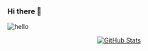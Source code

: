 ### Hi there 👋
![hello](https://views.whatilearened.today/views/github/MilesPoupart/deplives.svg)

<p align="center">
    <a href="https://github.com/MilesPoupart">
      <img alt="GitHub Stats" src="https://github-readme-stats.vercel.app/api?username=MilesPoupart&include_all_commits=true&count_private=false&bg_color=30,e96443,904e95&title_color=fff&text_color=fff" />
    </a>
</p>


<!--
**MilesPoupart/MilesPoupart** is a ✨ _special_ ✨ repository because its `README.md` (this file) appears on your GitHub profile.

Here are some ideas to get you started:

- 🔭 I’m currently working on ...
- 🌱 I’m currently learning ...
- 👯 I’m looking to collaborate on ...
- 🤔 I’m looking for help with ...
- 💬 Ask me about ...
- 📫 How to reach me: ...
- 😄 Pronouns: ...
- ⚡ Fun fact: ...
-->
